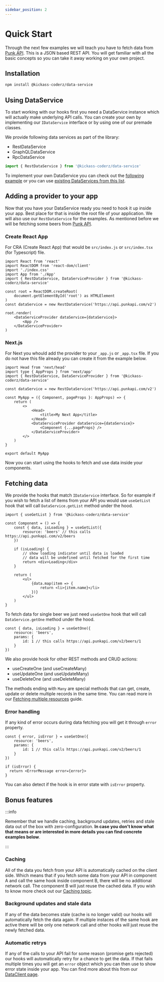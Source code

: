 ```yaml
---
sidebar_position: 2
---
```


# Quick Start

Through the next few examples we will teach you have to fetch data from [Punk API](https://punkapi.com/documentation/v2). This is a JSON based REST API. You will get familiar with all the basic concepts so you can take it away working on your own project.

## Installation

```bash npm2yarn
npm install @kickass-coderz/data-service
```

## Using DataService

To start working with our hooks first you need a DataService instance which will actually make underlying API calls. You can create your own by implementing our `IDataService` interface or by using one of our premade classes.

We provide following data services as part of the library:
- RestDataService
- GraphQLDataService
- RpcDataService

```ts
import { RestDataService } from '@kickass-coderz/data-service'
```

To implement your own DataService you can check out the [following example](/docs/data-service/creating-custom-service) or you can use [existing DataServices from this list](/docs/data-service/existing-data-service-list).

## Adding a provider to your app

Now that you have your DataService ready you need to hook it up inside your app. Best place for that is inside the root file of your application. We will also use our `RestDataService` for the examples. As mentioned before we will be fetching some beers from [Punk API](https://punkapi.com/documentation/v2).

### Create React App

For CRA (Create React App) that would be `src/index.js` or `src/index.tsx` (for Typescript) file.

```tsx
import React from 'react'
import ReactDOM from 'react-dom/client'
import './index.css'
import App from './App'
import { RestDataService, DataServiceProvider } from '@kickass-coderz/data-service'

const root = ReactDOM.createRoot(
    document.getElementById('root') as HTMLElement
)
const dataService = new RestDataService('https://api.punkapi.com/v2')

root.render(
    <DataServiceProvider dataService={dataService}>
        <App />
    </DataServiceProvider>
)
```

### Next.js

For Next you whould add the provider to your `_app.js` or `_app.tsx` file. If you do not have this file already you can create it from the example below.

```tsx
import Head from 'next/head'
import type { AppProps } from 'next/app'
import { RestDataService, DataServiceProvider } from '@kickass-coderz/data-service'

const dataService = new RestDataService('https://api.punkapi.com/v2')

const MyApp = ({ Component, pageProps }: AppProps) => {
    return (
        <>
            <Head>
                <title>My Next App</title>
            </Head>
            <DataServiceProvider dataService={dataService}>
                <Component {...pageProps} />
            </DataServiceProvider>
        </>
    )
}

export default MyApp
```

Now you can start using the hooks to fetch and use data inside your components.

## Fetching data

We provide the hooks that match `IDataService` interface. So for example if you wish to fetch a list of items from your API you would use `useGetList` hook that will call `DataService.getList` method under the hood.

```tsx
import { useGetList } from '@kickass-coderz/data-service'

const Component = () => {
    const { data, isLoading } = useGetList({
        resource: 'beers' // this calls https://api.punkapi.com/v2/beers
    })

    if (isLoading) {
        // show loading indicator until data is loaded
        // data will be undefined until fetched for the first time
        return <div>Loading</div>
    }

    return (
        <ul>
            {data.map(item => {
                return <li>{item.name}</li>
            })}
        </ul>
    )
}
```

To fetch data for single beer we just need `useGetOne` hook that will call `DataService.getOne` method under the hood.

```tsx
const { data, isLoading } = useGetOne({
    resource: 'beers',
    params: {
        id: 1 // this calls https://api.punkapi.com/v2/beers/1
    }
})
```

We also provide hook for other REST methods and CRUD actions:
- useCreateOne (and useCreateMany)
- useUpdateOne (and useUpdateMany)
- useDeleteOne (and useDeleteMany)

The methods ending with `Many` are special methods that can get, create, update or delete multiple records in the same time. You can read more in our [Fetching multiple resources](/docs/data-service/fetching-multiple-resources) guide.

### Error handling

If any kind of error occurs during data fetching you will get it through `error` property.

```tsx
const { error, isError } = useGetOne({
    resource: 'beers',
    params: {
        id: 1 // this calls https://api.punkapi.com/v2/beers/1
    }
})

if (isError) {
  return <ErrorMessage error={error}>
}
```

You can also detect if the hook is in error state with `isError` property.

## Bonus features

:::info

Remember that we handle caching, background updates, retries and stale data out of the box with zero-configuration. **In case you don't know what that means or are interested in more details you can find concrete examples below**.

:::

### Caching

All of the data you fetch from your API is automatically cached on the client side. Which means that if you fetch some data from your API in component A and call the same hook inside component B, there will be no additional network call. The component B will just reuse the cached data. If you wish to know more check out our [Caching topic](/docs/data-service/data-client#caching).

### Background updates and stale data

If any of the data becomes stale (cache is no longer valid) our hooks will automatically fetch the data again. If multiple instaces of the same hook are active there will be only one network call and other hooks will just reuse the newly fetched data. 

### Automatic retrys

If any of the calls to your API fail for some reason (promise gets rejected) our hooks will automatically retry for a chance to get the data. If that fails multiple times you will get an `error` object which you can then use to show error state inside your app. You can find more about this from our [DataClient page](/docs/data-service/data-client).
